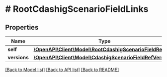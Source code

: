 # # RootCdashigScenarioFieldLinks

## Properties

Name | Type | Description | Notes
------------ | ------------- | ------------- | -------------
**self** | [**\OpenAPI\Client\Model\RootCdashigScenarioFieldRef**](RootCdashigScenarioFieldRef.md) |  | [optional]
**versions** | [**\OpenAPI\Client\Model\CdashigScenarioFieldRefVersion[]**](CdashigScenarioFieldRefVersion.md) |  | [optional]

[[Back to Model list]](../../README.md#models) [[Back to API list]](../../README.md#endpoints) [[Back to README]](../../README.md)
